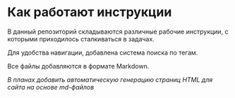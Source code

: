 # Как работают инструкции

В данный репозиторий складываются различные рабочие инструкции, с которыми приходилось сталкиваться в задачах.

Для удобства навигации, добавлена система поиска по тегам.

Все файлы добавляются в формате Markdown.

*В планах добавить автоматическую генерацию страниц HTML для сайта на основе md-файлов*